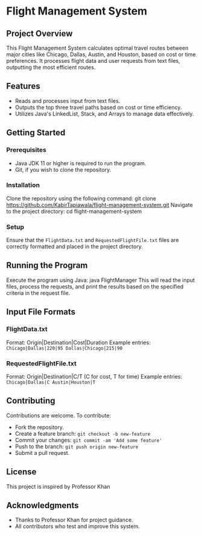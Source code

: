 # Flight Management System

## Project Overview
This Flight Management System calculates optimal travel routes between major cities like Chicago, Dallas, Austin, and Houston, based on cost or time preferences. It processes flight data and user requests from text files, outputting the most efficient routes.

## Features
- Reads and processes input from text files.
- Outputs the top three travel paths based on cost or time efficiency.
- Utilizes Java's LinkedList, Stack, and Arrays to manage data effectively.

## Getting Started

### Prerequisites
- Java JDK 11 or higher is required to run the program.
- Git, if you wish to clone the repository.

### Installation
Clone the repository using the following command: git clone https://github.com/KabirTapiawala/flight-management-system.git
Navigate to the project directory: cd flight-management-system

### Setup
Ensure that the `FlightData.txt` and `RequestedFlightFile.txt` files are correctly formatted and placed in the project directory.

## Running the Program
Execute the program using Java: java FlightManager
This will read the input files, process the requests, and print the results based on the specified criteria in the request file.

## Input File Formats

### FlightData.txt
Format: Origin|Destination|Cost|Duration
Example entries: 
`Chicago|Dallas|220|95
Dallas|Chicago|215|90`

### RequestedFlightFile.txt
Format: Origin|Destination|C/T (C for cost, T for time)
Example entries:
`Chicago|Dallas|C
Austin|Houston|T`


## Contributing
Contributions are welcome. To contribute:
- Fork the repository.
- Create a feature branch: `git checkout -b new-feature`
- Commit your changes: `git commit -am 'Add some feature'`
- Push to the branch: `git push origin new-feature`
- Submit a pull request.

## License
This project is inspired by Professor Khan

## Acknowledgments
- Thanks to Professor Khan for project guidance.
- All contributors who test and improve this system.
